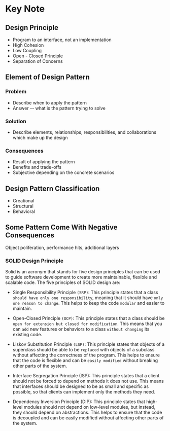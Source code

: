 # Key Note

## Design Principle

- Program to an interface, not an implementation
- High Cohesion
- Low Coupling
- Open - Closed Principle
- Separation of Concerns

## Element of Design Pattern

### Problem

- Describe when to apply the pattern
- Answer -- what is the pattern trying to solve

### Solution

- Describe elements, relationships, responsibilities, and collaborations which make up the design

### Consequences

- Result of applying the pattern
- Benefits and trade-offs
- Subjective depending on the concrete scenarios

## Design Pattern Classification

- Creational
- Structural
- Behavioral

## Some Pattern Come With Negative Consequences

Object poliferation, performance hits, additional layers

### SOLID Design Principle

Solid is an acronym that stands for five design principles that can be used to guide software development to create more maintainable, flexible and scalable code. The five principles of SOLID design are:

- Single Responsibility Principle `(SRP)`: This principle states that a class `should have only one responsibility`, meaning that it should have `only one reason to change`. This helps to keep the code `modular` and easier to maintain.

- Open-Closed Principle `(OCP)`: This principle states that a class should be `open for extension but closed for modification`. This means that you can `add` new features or behaviors to a class `without changing` its existing code.

- Liskov Substitution Principle `(LSP)`: This principle states that objects of a superclass should be able to be `replaced` with objects of a subclass without affecting the correctness of the program. This helps to ensure that the code is flexible and can be `easily modified` without breaking other parts of the system.

- Interface Segregation Principle (ISP): This principle states that a client should not be forced to depend on methods it does not use. This means that interfaces should be designed to be as small and specific as possible, so that clients can implement only the methods they need.

- Dependency Inversion Principle (DIP): This principle states that high-level modules should not depend on low-level modules, but instead, they should depend on abstractions. This helps to ensure that the code is decoupled and can be easily modified without affecting other parts of the system.
